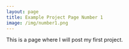 ```yaml
---
layout: page
title: Example Project Page Number 1
image: /img/number1.png
---
```



This is a page where I will post my first project.
